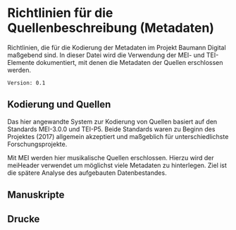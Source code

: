 # Richtlinien für die Quellenbeschreibung (Metadaten)

Richtlinien, die für die Kodierung der Metadaten im Projekt Baumann Digital maßgebend sind. In dieser Datei wird die Verwendung der MEI- und TEI-Elemente dokumentiert, mit denen die Metadaten der Quellen erschlossen werden.
```
Version: 0.1
```

## Kodierung und Quellen

Das hier angewandte System zur Kodierung von Quellen basiert auf den Standards MEI-3.0.0 und TEI-P5. Beide Standards waren zu Beginn des Projektes (2017) allgemein akzeptiert und maßgeblich für unterschiedlichste Forschungsprojekte.

Mit MEI werden hier musikalische Quellen erschlossen. Hierzu wird der meiHeader verwendet um möglichst viele Metadaten zu hinterlegen. Ziel ist die spätere Analyse des aufgebauten Datenbestandes.

## Manuskripte


## Drucke